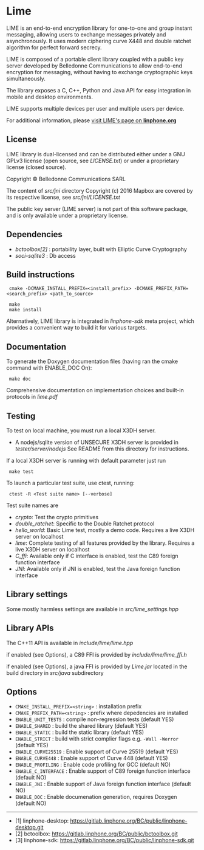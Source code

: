 Lime
=======

LIME is an end-to-end encryption library for one-to-one and group instant messaging, allowing users to exchange messages privately and asynchronously. It uses modern ciphering curve X448 and double ratchet algorithm for perfect forward secrecy.

LIME is composed of a portable client library coupled with a public key server developed by Belledonne Communications to allow end-to-end encryption for messaging, without having to exchange cryptographic keys simultaneously.

The library exposes a C, C++, Python and Java API for easy integration in mobile and desktop environments.

LIME supports multiple devices per user and multiple users per device.

For additional information, please [visit LIME's page on **linphone.org**](http://www.linphone.org/technical-corner/lime)

License
--------

LIME library is dual-licensed and can be distributed either under a GNU GPLv3 license (open source, see *LICENSE.txt*) or under a proprietary
license (closed source).

Copyright © Belledonne Communications SARL

The content of *src/jni* directory Copyright (c) 2016 Mapbox are covered by its respective license,
see *src/jni/LICENSE.txt*

The public key server (LIME server) is not part of this software package, and is only available under a proprietary license.

Dependencies
------------
- *bctoolbox[2]* : portability layer, built with Elliptic Curve Cryptography
- *soci-sqlite3* : Db access


Build instructions
------------------
```
 cmake -DCMAKE_INSTALL_PREFIX=<install_prefix> -DCMAKE_PREFIX_PATH=<search_prefix> <path_to_source>

 make
 make install
```

Alternatively, LIME library is integrated in *linphone-sdk* meta project, which provides a convenient way
to build it for various targets.

Documentation
-------------

To generate the Doxygen documentation files (having ran the cmake command with ENABLE_DOC On):

```
 make doc
```

Comprehensive documentation on implementation choices and built-in protocols in *lime.pdf*


Testing
-------
To test on local machine, you must run a local X3DH server.
 - A nodejs/sqlite version of UNSECURE X3DH server is provided in *tester/server/nodejs*
 See README from this directory for instructions.

If a local X3DH server is running with default parameter just run
```
 make test
```

To launch a particular test suite, use ctest, running:
```
 ctest -R <Test suite name> [--verbose]
```

Test suite names are
- *crypto*: Test the crypto primitives
- *double_ratchet*: Specific to the Double Ratchet protocol
- *hello_world*: Basic Lime test, mostly a demo code. Requires a live X3DH server on localhost
- *lime*: Complete testing of all features provided by the library. Requires a live X3DH server on localhost
- *C_ffi*: Available only if C interface is enabled, test the C89 foreign function interface
- *JNI*: Available only if JNI is enabled, test the Java foreign function interface


Library settings
----------------
Some mostly harmless settings are available in *src/lime_settings.hpp*


Library APIs
-----------
The C++11 API is available in *include/lime/lime.hpp*

if enabled (see Options), a C89 FFI is provided by *include/lime/lime_ffi.h*

if enabled (see Options), a java FFI is provided by *Lime.jar* located in the build directory in *src/java* subdirectory


Options
-------

- `CMAKE_INSTALL_PREFIX=<string>` : installation prefix
- `CMAKE_PREFIX_PATH=<string>`    : prefix where depedencies are installed
- `ENABLE_UNIT_TESTS`             : compile non-regression tests (default YES)
- `ENABLE_SHARED`                 : build the shared library (default YES)
- `ENABLE_STATIC`                 : build the static library (default YES)
- `ENABLE_STRICT`                 : build with strict complier flags e.g. `-Wall -Werror` (default YES)
- `ENABLE_CURVE25519`             : Enable support of Curve 25519 (default YES)
- `ENABLE_CURVE448`               : Enable support of Curve 448 (default YES)
- `ENABLE_PROFILING`              : Enable code profiling for GCC (default NO)
- `ENABLE_C_INTERFACE`            : Enable support of C89 foreign function interface (default NO)
- `ENABLE_JNI`                    : Enable support of Java foreign function interface (default NO)
- `ENABLE_DOC`                    : Enable documenation generation, requires Doxygen (default NO)

------------------

- [1] linphone-desktop: https://gitlab.linphone.org/BC/public/linphone-desktop.git
- [2] bctoolbox: https://gitlab.linphone.org/BC/public/bctoolbox.git
- [3] linphone-sdk: https://gitlab.linphone.org/BC/public/linphone-sdk.git
